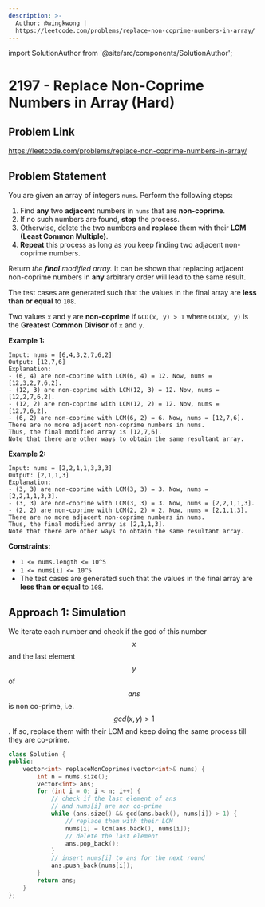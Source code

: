 ```yaml
---
description: >-
  Author: @wingkwong |
  https://leetcode.com/problems/replace-non-coprime-numbers-in-array/
---
```


import SolutionAuthor from '@site/src/components/SolutionAuthor';

# 2197 - Replace Non-Coprime Numbers in Array (Hard)

## Problem Link

https://leetcode.com/problems/replace-non-coprime-numbers-in-array/

## Problem Statement

You are given an array of integers `nums`. Perform the following steps:

1. Find **any** two **adjacent** numbers in `nums` that are **non-coprime**.
2. If no such numbers are found, **stop** the process.
3. Otherwise, delete the two numbers and **replace** them with their **LCM (Least Common Multiple)**.
4. **Repeat** this process as long as you keep finding two adjacent non-coprime numbers.

Return _the **final** modified array._ It can be shown that replacing adjacent non-coprime numbers in **any** arbitrary order will lead to the same result.

The test cases are generated such that the values in the final array are **less than or equal** to `108`.

Two values `x` and `y` are **non-coprime** if `GCD(x, y) > 1` where `GCD(x, y)` is the **Greatest Common Divisor** of `x` and `y`.

**Example 1:**

```
Input: nums = [6,4,3,2,7,6,2]
Output: [12,7,6]
Explanation: 
- (6, 4) are non-coprime with LCM(6, 4) = 12. Now, nums = [12,3,2,7,6,2].
- (12, 3) are non-coprime with LCM(12, 3) = 12. Now, nums = [12,2,7,6,2].
- (12, 2) are non-coprime with LCM(12, 2) = 12. Now, nums = [12,7,6,2].
- (6, 2) are non-coprime with LCM(6, 2) = 6. Now, nums = [12,7,6].
There are no more adjacent non-coprime numbers in nums.
Thus, the final modified array is [12,7,6].
Note that there are other ways to obtain the same resultant array.
```

**Example 2:**

```
Input: nums = [2,2,1,1,3,3,3]
Output: [2,1,1,3]
Explanation: 
- (3, 3) are non-coprime with LCM(3, 3) = 3. Now, nums = [2,2,1,1,3,3].
- (3, 3) are non-coprime with LCM(3, 3) = 3. Now, nums = [2,2,1,1,3].
- (2, 2) are non-coprime with LCM(2, 2) = 2. Now, nums = [2,1,1,3].
There are no more adjacent non-coprime numbers in nums.
Thus, the final modified array is [2,1,1,3].
Note that there are other ways to obtain the same resultant array.
```

**Constraints:**

* `1 <= nums.length <= 10^5`
* `1 <= nums[i] <= 10^5`
* The test cases are generated such that the values in the final array are **less than or equal** to `108`.

## Approach 1: Simulation

We iterate each number and check if the gcd of this number $$x$$ and the last element $$y$$ of $$ans$$ is non co-prime, i.e. $$gcd(x, y) > 1$$.  If so, replace them with their LCM and keep doing the same process till they are co-prime.

<SolutionAuthor name="@wingkwong"/>

```cpp
class Solution {
public:
    vector<int> replaceNonCoprimes(vector<int>& nums) {
        int n = nums.size();
        vector<int> ans;
        for (int i = 0; i < n; i++) {
            // check if the last element of ans
            // and nums[i] are non co-prime
            while (ans.size() && gcd(ans.back(), nums[i]) > 1) {
                // replace them with their LCM
                nums[i] = lcm(ans.back(), nums[i]);
                // delete the last element
                ans.pop_back();
            }
            // insert nums[i] to ans for the next round
            ans.push_back(nums[i]);
        }
        return ans;
    }
};
```
